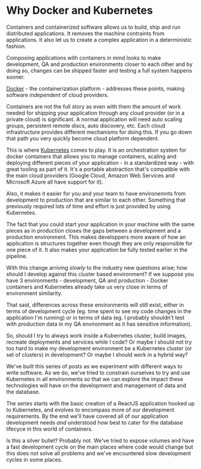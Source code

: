 # Why Docker and Kubernetes

Containers and containerized software allows us to build, ship and run distributed applications. It removes the machine contraints from applications. It also let us to create a complex application in a deterministic fashion.

Composing applications with containers in mind looks to make development, QA and production environments closer to each other and by doing so, changes can be shipped faster and testing a full system happens sooner.

[Docker](https://www.docker.com/what-docker) - the containerization platform - addresses these points, making software _independent_ of cloud providers.

Containers are not the full story as even with them the amount of work needed for shipping your application through any cloud provider (or in a private cloud) is significant. A normal application will need auto scaling groups, persistent remote discs, auto discovery, etc. Each cloud infrastructure provides different mechanisms for doing this. If you go down that path you very quickly become cloud platform dependent.

This is where [Kubernetes](https://kubernetes.io/) comes to play. It is an orchestration system for docker containers that allows you to manage containers, scaling and deploying different pieces of your application - in a standardized way - with great tooling as part of it. It's a portable abstraction that's compatible with the main cloud providers (Google Cloud, Amazon Web Services and Microsoft Azure all have support for it).

Also, it makes it easier for you and your team to have environemnts from development to production that are similar to each other. Something that previously required lots of time and effort is just provided by using Kubernetes.

The fact that you could start your application in your machine with the same pieces as in production closes the gaps between a development and a production environment. This makes developpers more aware of how an application is structures together even though they are only responsible for one piece of it. It also makes your application be fully tested earlier in the pipeline.

With this change arriving _slowly_ to the industry new questions arise; how should I develop against this cluster based environment? If we suppose you have 3 environments - development, QA and production - Docker containers and Kubernetes already take us very close in terms of environment similarity.

That said, differences across these environments will still exist, either in terms of development cycle (eg. time spent to see my code changes in the application I'm running) or in terms of data (eg. I probably shouldn't test with production data in my QA environment as it has sensitive information).

So, should I try to always work inside a Kubernetes cluster, build images, recreate deployments and services while I code? Or maybe I should not try too hard to make my development environment be a Kubernetes cluster (or set of clusters) in development? Or maybe I should work in a hybrid way?

We've built this series of posts as we experiment with different ways to write software. As we do, we've tried to constrain ourselves to try and use Kubernetes in all environments so that we can explore the impact these technologies will have on the development and management of data and the database.

The series starts with the basic creation of a ReactJS application hooked up to Kubernetes, and evolves to encompass more of our development requirements. By the end we'll have covered all of our application development needs _and_ understood how best to cater for the database lifecyce in this world of containers.

Is this a silver bullet? Probably not. We've tried to expose volumes and have a fast development cycle on the main places where code would change but this does not solve all problems and we've encountered slow development cycles in some places.
